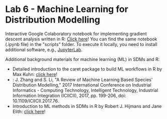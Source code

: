 # Lab 6 - Machine Learning for Distribution Modelling

Interactive Google Colaboratory notebook for implementing gradient descent analysis written in R:
[Click here](https://colab.research.google.com/drive/1sE31-lMKP5tZNUSaHZdVQIt4OC2UXhvm?usp=sharing)! 
You can find the same notebook (.ipynb file) in the "scripts" folder. To execute it locally, you need to
install additional software, e.g., [JupyterLab](https://jupyter.org/install.html). 

Additional background materials for machine learning (ML) in SDMs and R:
- Detailed introduction to the caret package to build ML workflows in R by Max Kuhn: [click here](https://topepo.github.io/caret/index.html)!
- [](https://doi.org/10.1109/ICIICII.2017.76): J. Zhang and S. Li, "A Review of Machine Learning Based Species' Distribution Modelling," 2017 International Conference on Industrial Informatics - Computing Technology, Intelligent Technology, Industrial Information Integration (ICIICII), 2017, pp. 199-206, doi: 10.1109/ICIICII.2017.76.
- Introduction to ML methods in SDMs in R by Robert J. Hijmans and Jane Elith: [click here](https://rspatial.org/raster/sdm/6_sdm_methods.html#machine-learning-methods)!
